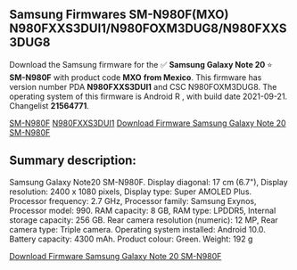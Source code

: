 <h2>Samsung Firmwares SM-N980F(MXO) N980FXXS3DUI1/N980FOXM3DUG8/N980FXXS3DUG8</h2>
Download the Samsung firmware for the ✅ <strong>Samsung Galaxy Note 20 </strong> ⭐ <strong>SM-N980F</strong> with product code <strong>MXO</strong> <strong> from Mexico</strong>. This firmware has version number PDA <strong>N980FXXS3DUI1</strong> and CSC N980FOXM3DUG8. The operating system of this firmware is Android R , with build date 2021-09-21. Changelist <strong>21564771</strong>.


[SM-N980F](https://samfirm.shop/samsung/model/SM-N980F)
[N980FXXS3DUI1](https://samfirm.shop/samsung/pda/N980FXXS3DUI1)
[Download Firmware Samsung Galaxy Note 20 SM-N980F](https://samfirm.shop/samsung/firmware/457823)
<h2>Summary description:</h2>
<p>Samsung Galaxy Note20 SM-N980F. Display diagonal: 17 cm (6.7"), Display resolution: 2400 x 1080 pixels, Display type: Super AMOLED Plus. Processor frequency: 2.7 GHz, Processor family: Samsung Exynos, Processor model: 990. RAM capacity: 8 GB, RAM type: LPDDR5, Internal storage capacity: 256 GB. Rear camera resolution (numeric): 12 MP, Rear camera type: Triple camera. Operating system installed: Android 10.0. Battery capacity: 4300 mAh. Product colour: Green. Weight: 192 g</p>


[Download Firmware Samsung Galaxy Note 20 SM-N980F](https://samfirm.shop/samsung/firmware/457823)
